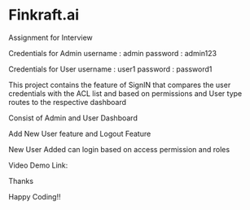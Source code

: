 # Finkraft.ai
Assignment for Interview

Credentials for Admin
username : admin
password : admin123

Credentials for User
username : user1
password : password1

This project contains the feature of SignIN that compares the user credentials with the ACL list and based on permissions and User type
routes to the respective dashboard

Consist of Admin and User Dashboard

Add New User feature and Logout Feature

New User Added can login based on access permission and roles

Video Demo Link: 

Thanks

Happy Coding!!

